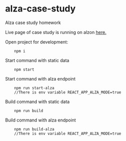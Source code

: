 # alza-case-study
Alza case study homework

Live page of case study is running on alzon [here.](http://alzon.blueminotaur.com/ "here.")

Open project for development:
```shell
    npm i
```
Start command with static data
```shell
    npm start
```
Start command with alza endpoint
```shell
    npm run start-alza
	//There is env variable REACT_APP_ALZA_MODE=true
```
Build command with static data
```shell
    npm run build
```
Build command with alza endpoint
```shell
    npm run build-alza
	//There is env variable REACT_APP_ALZA_MODE=true
```
